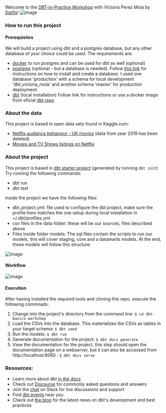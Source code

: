 Welcome to the [DBT-in-Practice Workshop](https://www.eventbrite.com/e/dbt-in-practice-workshop-with-victoria-perez-mola-tickets-170094173251) with Victoria Perez Mola by [Dat0s](https://www.linkedin.com/company/dat0s-org)!
![image](https://user-images.githubusercontent.com/4315804/133504036-037630b8-9c9c-4169-99c8-a3c13e200c65.png)

### How to run this project 
#### Prerequisites
We will build a project using dbt and a postgres database, but any other database of your choice could be used. 
The requirements are:
- [docker](https://www.docker.com/) to run postgres and can be used for dbt as well (optional) 
- [postgres](https://www.postgresql.org/) (optional - but a database is needed). Follow [this link](https://www.postgresqltutorial.com/install-postgresql-macos/) for instructions on how to install and create a database. I used one database 'production' with a schema for local development 'dbt_victoria_mola' and another schema 'master' for production deployment. 
- [dbt](https://docs.getdbt.com/dbt-cli/installation) (local installation) Follow link for instructions or use a docker image from oficial [dbt repo](https://github.com/dbt-labs/dbt/)

### About the data
This project is based in open data sets found in Kaggle.com: 
- [Netflix audience behaviour - UK movies](https://www.kaggle.com/vodclickstream/netflix-audience-behaviour-uk-movies) (data from year 2019 has been deleted)
- [Movies and TV Shows listings on Netflix](https://www.kaggle.com/shivamb/netflix-shows)

### About the project
This project is based in [dbt starter project](https://github.com/dbt-labs/dbt-starter-project) (generated by running `dbt init`)
Try running the following commands:
- dbt run
- dbt test

Inside the project we have the following files: 
- dbt_project.yml: file used to configure the dbt project, make sure the profile here matches the one setup during local installation in ~/.dbt/profiles.yml
- csv files in the data folder: these will be our sources, files described above
- Files inside folder models: The sql files contain the scripts to run our models, this will cover staging, core and a datamarts models. At the end, these models will follow this structure: 

![image](https://user-images.githubusercontent.com/4315804/134244783-e324a928-114c-4ff7-8975-7919a774bc9a.png)

#### Workflow
![image](https://user-images.githubusercontent.com/4315804/134247720-c3ed8c50-b50b-47b3-89be-e4c9984da09b.png)


#### Execution
After having installed the required tools and cloning this repo, execute the following commnads: 

1. Change into the project's directory from the command line: `$ cd dbt-basics-workshop`
2. Load the CSVs into the database. This materializes the CSVs as tables in your target schema: `$ dbt seed`
3. Run the models: `$ dbt run`
4. Generate documentation for the project: `$ dbt docs generate`
5. View the documentation for the project, this step should open the documentation page on a webserver, but it can also be accessed from  http://localhost:8080 : `$ dbt docs serve`

### Resources:
- Learn more about dbt [in the docs](https://docs.getdbt.com/docs/introduction)
- Check out [Discourse](https://discourse.getdbt.com/) for commonly asked questions and answers
- Join the [chat](http://slack.getdbt.com/) on Slack for live discussions and support
- Find [dbt events](https://events.getdbt.com) near you
- Check out [the blog](https://blog.getdbt.com/) for the latest news on dbt's development and best practices

